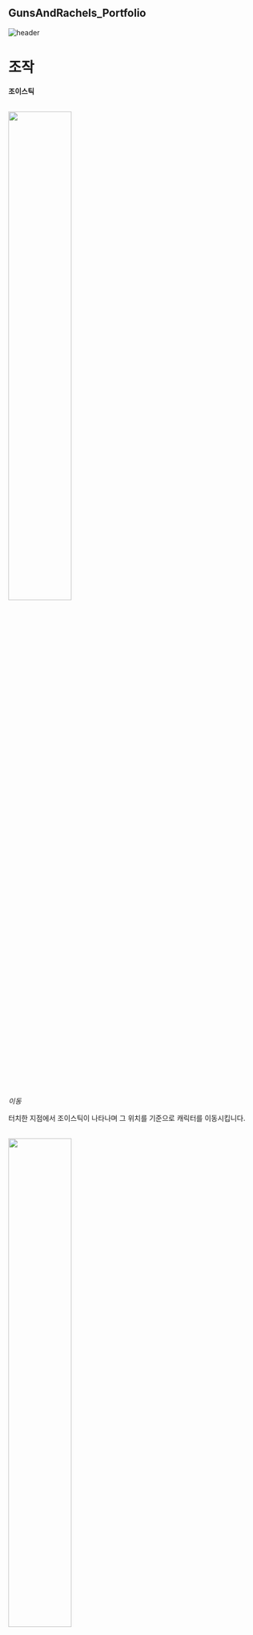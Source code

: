 ## GunsAndRachels_Portfolio

![header](https://capsule-render.vercel.app/api?type=rounded&color=auto&height=300&section=header&text=Hong's%20Portfolio&fontSize=90)

# 조작

**조이스틱**

  <br/>
<img src = "https://github.com/HSH12345/GunsAndRachels_Portfolio/assets/124248037/2aa0be08-fa9a-4e14-9ab4-4f59fef79f1f" width="50%" height="50%">

*이동*

터치한 지점에서 조이스틱이 나타나며 그 위치를 기준으로 캐릭터를 이동시킵니다.

  <br/>
<img src = "https://github.com/HSH12345/GunsAndRachels_Portfolio/assets/124248037/2dfe97f6-ae6b-4b7e-980a-91619f164a10" width="50%" height="50%">

*공격*

조이스틱의 중앙을 기반으로 터치된 위치를 계산하여 캐릭터와 총을 회전시키고 조이스틱이 터치되는 동안 해당 방향으로 탄환을 발사합니다.

  <br/>
<img src = "https://github.com/HSH12345/GunsAndRachels_Portfolio/assets/124248037/244ee2ba-b795-4f7e-9317-deab23fa2857" width="50%" height="50%">

*스킬*

각각 스킬 버튼은 타입을 가지며 해당 타입에 맞도록 작동합니다. 스킬 상단 빗금표시에서 터치를 해제하면 스킬을 취소합니다.


<br/><br/>
# 전투

<br/>
<img src = "https://github.com/HSH12345/GunsAndRachels_Portfolio/assets/124248037/ed3496ae-1349-41b8-a1b1-c0ce706f97f9)" width="50%" height="50%">

*피격*

플레이어가 몬스터와 충돌 시 좌상단 HP(하트)가 소모되며 HP가 0이되면 플레이어가 죽게됩니다. (하단에 배너광고가 생성됩니다.)

<br/>
<img src = "https://github.com/HSH12345/GunsAndRachels_Portfolio/assets/124248037/0912fd66-ae4d-4c93-bf74-187c03a5e22b" width="50%" height="50%">

*총기 변경*

게임 내의 아이템을 획득하여 기본 총기를 변경할 수 있습니다. 이 때 총기에 따라 스킬, 탄환 모양, 공격속도, 공격력 공식 등이 다르게 적용됩니다.

<br/>
<img src = "https://github.com/HSH12345/GunsAndRachels_Portfolio/assets/124248037/550e88fc-88e0-4883-b5d6-e151752f58fc" width="50%" height="50%">
<img src = "https://github.com/HSH12345/GunsAndRachels_Portfolio/assets/124248037/8fc6736e-f1f1-4d43-b6e5-c5a7ae2fe799" width="50%" height="50%">
<img src = "https://github.com/HSH12345/GunsAndRachels_Portfolio/assets/124248037/5167eddd-e769-4b60-8ae8-408953442003" width="50%" height="50%">

*탄환*

총기 숙련도 레벨이 10, 20, 30일 때마다 탄환의 모양이 변경됩니다.

<br/>
<img src = "https://github.com/HSH12345/GunsAndRachels_Portfolio/assets/124248037/66c1658c-9d3a-429b-84b8-1e0216e2f3dc" width="50%" height="50%">
<img src = "https://github.com/HSH12345/GunsAndRachels_Portfolio/assets/124248037/adca9aab-e7e8-4ba7-aae1-365ac468073a" width="50%" height="50%">

*대시*

총기 숙련도 레벨이 오를 때마다 대시 회복시간을 빠르게 할 수 있습니다.

<br/>
<img src = "https://github.com/HSH12345/GunsAndRachels_Portfolio/assets/124248037/940a86d6-97e2-47d9-ac57-ea4d6d5c3c4a" width="50%" height="50%">
<img src = "https://github.com/HSH12345/GunsAndRachels_Portfolio/assets/124248037/9c23e0cc-77d5-4f71-819a-6de1334211f7" width="50%" height="50%">

*이동 속도*

총기 숙련도 레벨이 오를 때마다 이동 속도를 빠르게 할 수 있습니다.

<br/>
<img src = "https://github.com/HSH12345/GunsAndRachels_Portfolio/assets/124248037/086c42bb-aeae-4956-b27c-7cbc617297fc" width="50%" height="50%">
<img src = "https://github.com/HSH12345/GunsAndRachels_Portfolio/assets/124248037/7bb48b0d-4fe1-4835-9390-40fdf6b95798" width="50%" height="50%">

*넉백*

총기 숙련도 레벨이 오를 때마다 넉백을 강하게 할 수 있습니다.

<br/>
<img src = "https://github.com/HSH12345/GunsAndRachels_Portfolio/assets/124248037/40986d27-ddaa-478e-9462-bb8da643e529" width="50%" height="50%">
<img src = "https://github.com/HSH12345/GunsAndRachels_Portfolio/assets/124248037/53eb9a70-ec50-476c-ad25-b4ef331dc88a" width="50%" height="50%">

*관통*

총기 숙련도 레벨이 오를 때마다 일반 탄환 공격이 더 많은 적을 관통하도록 할 수 있습니다.

<br/>
<img src = "https://github.com/HSH12345/GunsAndRachels_Portfolio/assets/124248037/ea519b60-486b-4f35-be6b-9f426b1d254b" width="50%" height="50%">
<img src = "https://github.com/HSH12345/GunsAndRachels_Portfolio/assets/124248037/8fc6736e-f1f1-4d43-b6e5-c5a7ae2fe799" width="50%" height="50%">

*탄환 갯수*

총기 숙련도 레벨이 오를 때마다 더 많은 탄환을 발사하도록 할 수 있습니다.

<br/><br/>
# 스킬

<br/>
<img src = "https://github.com/HSH12345/GunsAndRachels_Portfolio/assets/124248037/212f7f45-aa89-4f77-b6bf-fe49e0b49670" width="50%" height="50%">

*돌격소총 스킬 1*

플레이어를 중심으로 직선형 Skill Indicator를 활성화하여 해당 방향으로 진행하는 탄환형 스킬입니다.

<br/>
<img src = "https://github.com/HSH12345/GunsAndRachels_Portfolio/assets/124248037/af5e9839-33c4-4a07-9daa-0951cf2ea649" width="50%" height="50%">

*돌격소총 스킬 2*

버튼을 터치하여 즉시 사용되며 일정 시간동안 공격력을 증가시키는 버프형 스킬입니다.

<br/>
<img src = "https://github.com/HSH12345/GunsAndRachels_Portfolio/assets/124248037/90ffbd81-7b3b-4c0e-ba65-a5a56929d855" width="50%" height="50%">

*돌격소총 스킬 3*

플레이어를 중심으로 근거리 Skill Indicator를 활성화하여 캐릭터가 바라보는 방향으로 스킬이 생성되어 적을 타격합니다. 총 3회 타격하며 중복 타격 하지 않기 위해 HashSet을 사용합니다.

<br/>
<img src = "https://github.com/HSH12345/GunsAndRachels_Portfolio/assets/124248037/deaa660b-d0e5-453b-a874-25b70d131ab3" width="50%" height="50%">

*저격소총 스킬 1*

플레이어를 중심으로 직선형 Skill Indicator를 활성화하여 해당 방향으로 진행하는 탄환형 스킬입니다.

<br/>
<img src = "https://github.com/HSH12345/GunsAndRachels_Portfolio/assets/124248037/3c3e8106-690d-4489-8b84-b98d3244267e" width="50%" height="50%">

*저격소총 스킬 2*

플레이어를 중심으로 직선형 Skill Indicator를 활성화하여 해당 방향으로 스킬이 생성되며 Physics2D를 사용하여 특정 범위에 들어온 적을 타격합니다.

<br/>
<img src = "https://github.com/HSH12345/GunsAndRachels_Portfolio/assets/124248037/cf7c102a-28d4-473b-a037-7cab42fcac22" width="50%" height="50%">

*저격소총 스킬 3*

플레이어를 중심으로 원형 Skill Indicator를 활성화하여 지정된 위치에 스킬을 생성하여 해당 범위의 적에게 피해를 입힙니다.

<br/>
<img src = "https://github.com/HSH12345/GunsAndRachels_Portfolio/assets/124248037/81c3ef41-4ca6-459e-829f-539f58cbd073" width="50%" height="50%">

*샷건 스킬 1*

플레이어를 중심으로 직선형 Skill Indicator를 활성화하여 해당 방향으로 진행하는 탄환형 스킬입니다.

<br/>
<img src = "https://github.com/HSH12345/GunsAndRachels_Portfolio/assets/124248037/c52aa465-b35f-4452-a726-097355c064ab" width="50%" height="50%">

*샷건 스킬 2*

버튼을 터치하여 즉시 사용되며 일정 시간동안 공격속도를 증가시키는 버프형 스킬입니다.

<br/>
<img src = "https://github.com/HSH12345/GunsAndRachels_Portfolio/assets/124248037/ef1c6b73-ab90-46df-87a9-421bdfddf70f" width="50%" height="50%">

*샷건 스킬 3*

버튼을 터치하여 플레이어를 중심으로 적에게 피해를 주는 스킬을 생성합니다. 몬스터의 bool타입 변수값을 활용하여 특정 시간동안 중복 데미지를 입지 안도록합니다.

<br/>
<img src = "https://github.com/HSH12345/GunsAndRachels_Portfolio/assets/124248037/29ddfaa1-a66a-41e7-9759-6291197fe204" width="50%" height="50%">

*기관단총 스킬 1*

플레이어를 중심으로 직선형 Skill Indicator를 활성화하여 해당 방향으로 진행하는 탄환형 스킬입니다.

<br/>
<img src = "https://github.com/HSH12345/GunsAndRachels_Portfolio/assets/124248037/1f544bf3-f15a-463f-9b2a-b8282923c219" width="50%" height="50%">

*기관단총 스킬 2*

버튼을 터치하여 즉시 사용되며 일정 시간동안 치명타확률을 증가시키는 버프형 스킬입니다.

<br/>
<img src = "https://github.com/HSH12345/GunsAndRachels_Portfolio/assets/124248037/944e13f5-8ad3-4682-8cfd-969ae843f1d6" width="50%" height="50%">

*기관단총 스킬 3*

플레이어를 중심으로 원형 Skill Indicator를 활성화하여 지정된 위치에 스킬을 생성하여 해당 범위의 적에게 피해를 입힙니다.



<br/><br/>
# 총기 특수효과 (고대유물)

<br/>
<img src = "https://github.com/HSH12345/GunsAndRachels_Portfolio/assets/124248037/da17b4ab-7e5b-473b-ab78-e48e68e9325f" width="50%" height="50%">

*레이저 사이트*

기본 공격의 탄환 방향으로 LineRenderer를 사용하여 레이저 효과를 만듭니다.

<br/>
<img src = "https://github.com/HSH12345/GunsAndRachels_Portfolio/assets/124248037/e17fb25a-50b0-4c56-90e7-cea2b24bd328" width="50%" height="50%">

*대시 공격*

플레이어가 대시하는 동안 적과 충돌하면 적에게 피해를 입힙니다.

<br/>
<img src = "https://github.com/HSH12345/GunsAndRachels_Portfolio/assets/124248037/70c9a5fc-4723-4903-9b6b-0051881cb6f5" width="50%" height="50%">

*방어 탄환*

플레이어의 기본 공격 탄환이 적 탄환과 충돌하여 파괴합니다.

<br/>
<img src = "https://github.com/HSH12345/GunsAndRachels_Portfolio/assets/124248037/3372d74c-ca56-4efe-8175-94f35cc8acc0" width="50%" height="50%">

*독 탄환*

플레이어의 기본 공격 탄환이 적에게 적중할 시 중독효과를 만들어 지속적인 피해를 입힙니다.

<br/>
<img src = "https://github.com/HSH12345/GunsAndRachels_Portfolio/assets/124248037/94d64894-da96-49b4-b19b-4d6bb871358d" width="50%" height="50%">

*유탄발사기*

플레이어가 기본 공격을 하는 동안 유탄을 추가로 발사하여 적에게 피해를 입힙니다.

<br/><br/>
# 몬스터

<br/>
<img src = "https://github.com/HSH12345/GunsAndRachels_Portfolio/assets/124248037/e3095872-e3b0-4582-a9be-e9380dcf1d8f" width="50%" height="50%">

*길찾기*

모든 몬스터들은 A* 알고리즘을 활용하여 장애물을 피해 길찾기를 하며 이동합니다. 

<br/>
<img src = "https://github.com/HSH12345/GunsAndRachels_Portfolio/assets/124248037/fffd50f6-ea7e-4c1d-b8c2-eec7c177a052" width="50%" height="50%">
<img src = "https://github.com/HSH12345/GunsAndRachels_Portfolio/assets/124248037/9546ab6d-4d5c-41e7-b3b4-d7398074cbe1" width="50%" height="50%">
<img src = "https://github.com/HSH12345/GunsAndRachels_Portfolio/assets/124248037/fe06eb99-f356-4991-8f3e-8a51f282a1dc" width="50%" height="50%">

*근접 몬스터*

근접 몬스터는 플레이어와의 거리를 계산하여 특정 거리 이하에서는 이동속도가 빨라지며 공격 애니메이션이 실행됩니다. 

<br/>
<img src = "https://github.com/HSH12345/GunsAndRachels_Portfolio/assets/124248037/db0dac15-f52f-4be5-a8a9-23643e91af0e" width="50%" height="50%">
<img src = "https://github.com/HSH12345/GunsAndRachels_Portfolio/assets/124248037/d9b67829-3d38-4fb3-a445-96da9508ff7e" width="50%" height="50%">

*대시 몬스터*

대시 몬스터는 플레이어와의 거리를 계산하여 특정 거리 이하에서는 대시공격을 합니다. 공격 시 slash 이펙트 범위에 trigger collider를 생성하여 공격합니다.

<br/>
<img src = "https://github.com/HSH12345/GunsAndRachels_Portfolio/assets/124248037/75b03fb5-35bd-4c69-8f65-37cb5fa18458" width="50%" height="50%">
<img src = "https://github.com/HSH12345/GunsAndRachels_Portfolio/assets/124248037/9596ca4e-2696-4e30-8afb-08a9770fd06d" width="50%" height="50%">

*레이지 몬스터*

레이지 몬스터는 랜덤한 시간마다 분노상태가 되어 이동속도가 빨라지고 넉백을 무시합니다.

<br/>
<img src = "https://github.com/HSH12345/GunsAndRachels_Portfolio/assets/124248037/3a57d38e-5bbf-478a-b63a-e94bf73dd681" width="50%" height="50%">
<img src = "https://github.com/HSH12345/GunsAndRachels_Portfolio/assets/124248037/62e374bb-25d5-4504-9105-cf0936f94e31" width="50%" height="50%">
<img src = "https://github.com/HSH12345/GunsAndRachels_Portfolio/assets/124248037/cc71c28a-6851-405d-b095-9be3d6c2d250" width="50%" height="50%">

*원거리 몬스터*

원거리 몬스터는 플레이어와의 거리를 계산하여 특정 거리 이하에서는 탄환을 발사합니다. 특정 몬스터는 2가지 패턴의 원거리 공격을 합니다.

<br/>
<img src = "https://github.com/HSH12345/GunsAndRachels_Portfolio/assets/124248037/30fbdced-d2fc-4028-9d33-6255d080dbed" width="50%" height="50%">
<img src = "https://github.com/HSH12345/GunsAndRachels_Portfolio/assets/124248037/a774a922-b941-4e30-86c0-907ec3a04d5f" width="50%" height="50%">
<img src = "https://github.com/HSH12345/GunsAndRachels_Portfolio/assets/124248037/8748ff1e-227e-441f-88ce-f61e97e0c9ac" width="50%" height="50%">

*멀티샷 몬스터*

멀티샷 몬스터는 플레이어와의 거리를 계산하여 특정 거리 이하에서는 여러 갈래의 탄환을 발사합니다.

<br/>
<img src = "https://github.com/HSH12345/GunsAndRachels_Portfolio/assets/124248037/1bb0bb80-9d16-4533-a9d9-b736f919e262" width="50%" height="50%">
<img src = "https://github.com/HSH12345/GunsAndRachels_Portfolio/assets/124248037/b8e079bc-0864-4918-ae7d-db5bc8d1ca6b" width="50%" height="50%">
<img src = "https://github.com/HSH12345/GunsAndRachels_Portfolio/assets/124248037/3b0bcb12-6a22-4efe-9c26-dd429c5cf140" width="50%" height="50%">

*자폭 몬스터*

자폭 몬스터는 플레이어와의 거리를 계산하여 특정 거리 이하에서 플레이어에게 대시하여 자폭합니다.

<br/><br/><br/>
[구글 플레이 바로가기](https://play.google.com/store/apps/details?id=com.teamvizeon.gunsandrachels&hl=ko&gl=KR)

[앱스토어 바로가기](https://apps.apple.com/kr/app/%EA%B1%B4%EC%A6%88%EC%95%A4%EB%A0%88%EC%9D%B4%EC%B2%BC%EC%8A%A4/id6450149470)
